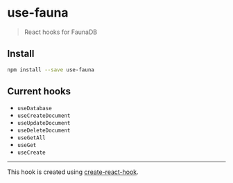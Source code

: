 # use-fauna

> React hooks for FaunaDB

## Install

```bash
npm install --save use-fauna
```

## Current hooks

- `useDatabase`
- `useCreateDocument`
- `useUpdateDocument`
- `useDeleteDocument`
- `useGetAll`
- `useGet`
- `useCreate`

---

This hook is created using [create-react-hook](https://github.com/hermanya/create-react-hook).
